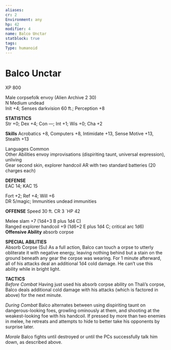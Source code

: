 ```yaml
---
aliases: 
cr: 2
Environment: any
hp: 42
modifier: 4
name: Balco Unctar
statblock: true
tags: 
Type: humanoid
---
```


# Balco Unctar

XP 800

Male corpsefolk envoy (Alien Archive 2 30)  
N Medium undead  
Init +4; Senses darkvision 60 ft.; Perception +8

**STATISTICS**  
Str +0; Dex +4; Con —; Int +1; Wis +0; Cha +2

**Skills** Acrobatics +8, Computers +8, Intimidate +13, Sense Motive +13, Stealth +13

Languages Common  
Other Abilities envoy improvisations (dispiriting taunt, universal expression), unliving  
Gear second skin, explorer handcoil AR with two standard batteries (20 charges each)

**DEFENSE**  
EAC 14; KAC 15

Fort +2; Ref +4; Will +6  
DR 5/magic; Immunities undead immunities

**OFFENSE** Speed 30 ft.
CR 3
´HP 42

Melee slam +7 (1d4+3 B plus 1d4 C)  
Ranged explorer handcoil +9 (1d6+2 E plus 1d4 C; critical arc 1d6)  
**Offensive Ability** absorb corpse 

**SPECIAL ABILITIES**  
Absorb Corpse (Su) As a full action, Balco can touch a orpse to utterly obliterate it with negative energy, leaving nothing behind but a stain on the ground beneath any gear the corpse was wearing. For 1 minute afterward, all of his attacks deal an additional 1d4 cold damage. He can’t use this ability while in bright light.

**TACTICS**  
*Before Combat* 
Having just used his absorb corpse ability on Thali’s corpse, Balco deals additional cold damage with his attacks (which is factored in above) for the next minute.

*During Combat* 
Balco alternates between using dispiriting taunt on dangerous-looking foes, growling ominously at them, and shooting at the weakest-looking foe with his handcoil. If pressed by more than two enemies in melee, he retreats and attempts to hide to better take his opponents by surprise later.

*Morale*
Balco fights until destroyed or until the PCs successfully talk him down, as described above.

